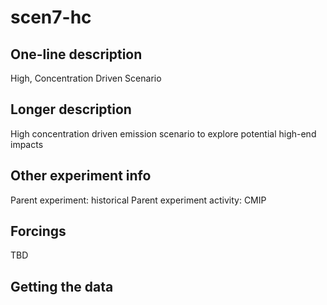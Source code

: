 <!--- This file contains a number of sections -->
<!--- They are bounded by comments like this -->
<!--- Do not edit these sections by hand -->
<!--- Start title -->
# scen7-hc
<!--- End title -->

## One-line description

<!--- Start one-line-description -->
High, Concentration Driven Scenario
<!--- End one-line-description -->

## Longer description

<!--- Start longer-description -->
High concentration driven emission scenario to explore potential high-end impacts
<!--- End longer-description -->

## Other experiment info

<!--- Start other-experiment-info -->
Parent experiment: historical
Parent experiment activity: CMIP
<!--- End other-experiment-info -->

## Forcings

<!--- Start forcings -->
TBD
<!--- End forcings -->

## Getting the data

<!--- TODO: auto-generate this -->
